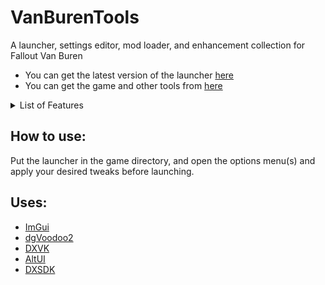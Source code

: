 # VanBurenTools
A launcher, settings editor, mod loader, and enhancement collection for Fallout Van Buren
- You can get the latest version of the launcher [here](https://github.com/kran27/VanBurenLauncher/raw/main/VBLauncher/bin/Release/VBLauncher.exe)
- You can get the game and other tools from [here](https://archive.org/details/f3demo)
<details> <summary>List of Features</summary>
  <br>
<details> <summary>Cut Content</summary>
  
- 2 Vehicles
- 3 Weapons
- 16 Creatures
- 15 Helmets
- 5 Item Icons
</details>
<details> <summary>Fixed Content</summary>
  
- 10 Maps
- Female Player Character
- In-Game Fonts
</details>
<details> <summary>General Tweaks</summary>
  
- Unlocked Camera Zoom
- Optional Alternate Camera Angles
- Easy Changes of .ini Settings
- Removed Useless Menu Buttons
</details>
<details> <summary>Graphics</summary>
  
- Support for DX11, and Vulkan
- MXAA & SSAA
- Alternate Texture Filtering
- Easy Switching of Resolution
- Mipmapping
- Phong Shading
</details>
</details>

## How to use:
Put the launcher in the game directory, and open the options menu(s) and apply your desired tweaks before launching.
## Uses:
- [ImGui](https://github.com/kran27/imgui)
- [dgVoodoo2](http://dege.fw.hu)
- [DXVK](https://github.com/doitsujin/dxvk)
- [AltUI](https://github.com/kran27/AltUI)
- [DXSDK](https://www.microsoft.com/en-ca/download/details.aspx?id=6812)
